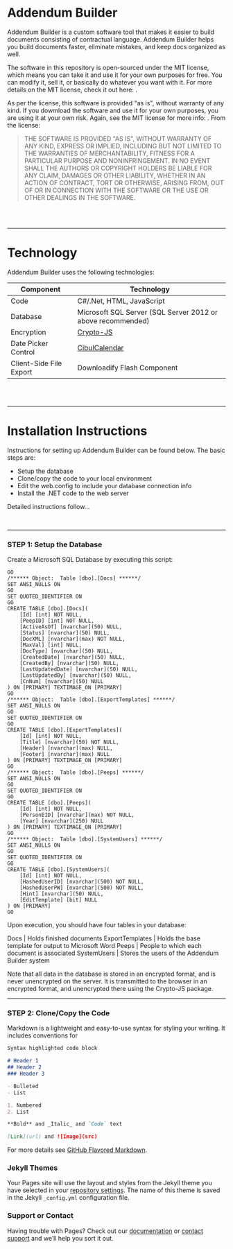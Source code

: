 # Addendum Builder

Addendum Builder is a custom software tool that makes it easier to build documents consisting of contractual language.  Addendum Builder helps you build documents faster, eliminate mistakes, and keep docs organized as well.

The software in this repository is open-sourced under the MIT license, which means you can take it and use it for your own purposes for free.  You can modify it, sell it, or basically do whatever you want with it.  For more details on the MIT license, check it out here:  <link>.

As per the license, this software is provided "as is", without warranty of any kind.  If you dowmload the software and use it for your own purposes, you are using it at your own risk.  Again, see the MIT license for more info:  <link>.  From the license:

> THE SOFTWARE IS PROVIDED "AS IS", WITHOUT WARRANTY OF ANY KIND, EXPRESS OR
IMPLIED, INCLUDING BUT NOT LIMITED TO THE WARRANTIES OF MERCHANTABILITY,
FITNESS FOR A PARTICULAR PURPOSE AND NONINFRINGEMENT. IN NO EVENT SHALL THE
AUTHORS OR COPYRIGHT HOLDERS BE LIABLE FOR ANY CLAIM, DAMAGES OR OTHER
LIABILITY, WHETHER IN AN ACTION OF CONTRACT, TORT OR OTHERWISE, ARISING FROM,
OUT OF OR IN CONNECTION WITH THE SOFTWARE OR THE USE OR OTHER DEALINGS IN THE
SOFTWARE.

<br/><br/>

---
# Technology

Addendum Builder uses the following technologies:

Component | Technology
--- | ---
Code | C#/.Net, HTML, JavaScript
Database | Microsoft SQL Server (SQL Server 2012 or above recommended)
Encryption | [Crypto-JS](https://code.google.com/archive/p/crypto-js/)
Date Picker Control | [CibulCalendar](https://github.com/kaore/CibulCalendar)
Client-Side File Export | Downloadify Flash Component

<br/><br/>

---
# Installation Instructions

Instructions for setting up Addendum Builder can be found below.  The basic steps are:
 - Setup the database
 - Clone/copy the code to your local environment
 - Edit the web.config to include your database connection info
 - Install the .NET code to the web server

Detailed instructions follow...

<br/>

---

### STEP 1: Setup the Database

Create a Microsoft SQL Database by executing this script:

```
GO
/****** Object:  Table [dbo].[Docs] ******/
SET ANSI_NULLS ON
GO
SET QUOTED_IDENTIFIER ON
GO
CREATE TABLE [dbo].[Docs](
	[Id] [int] NOT NULL,
	[PeepID] [int] NOT NULL,
	[ActiveAsOf] [nvarchar](50) NULL,
	[Status] [nvarchar](50) NULL,
	[DocXML] [nvarchar](max) NOT NULL,
	[MaxVal] [int] NULL,
	[DocType] [nvarchar](50) NULL,
	[CreatedDate] [nvarchar](50) NULL,
	[CreatedBy] [nvarchar](50) NULL,
	[LastUpdatedDate] [nvarchar](50) NULL,
	[LastUpdatedBy] [nvarchar](50) NULL,
	[CnNum] [nvarchar](50) NULL
) ON [PRIMARY] TEXTIMAGE_ON [PRIMARY]
GO
/****** Object:  Table [dbo].[ExportTemplates] ******/
SET ANSI_NULLS ON
GO
SET QUOTED_IDENTIFIER ON
GO
CREATE TABLE [dbo].[ExportTemplates](
	[Id] [int] NOT NULL,
	[Title] [nvarchar](50) NOT NULL,
	[Header] [nvarchar](max) NULL,
	[Footer] [nvarchar](max) NULL
) ON [PRIMARY] TEXTIMAGE_ON [PRIMARY]
GO
/****** Object:  Table [dbo].[Peeps] ******/
SET ANSI_NULLS ON
GO
SET QUOTED_IDENTIFIER ON
GO
CREATE TABLE [dbo].[Peeps](
	[Id] [int] NOT NULL,
	[PersonEID] [nvarchar](max) NOT NULL,
	[Year] [nvarchar](250) NULL
) ON [PRIMARY] TEXTIMAGE_ON [PRIMARY]
GO
/****** Object:  Table [dbo].[SystemUsers] ******/
SET ANSI_NULLS ON
GO
SET QUOTED_IDENTIFIER ON
GO
CREATE TABLE [dbo].[SystemUsers](
	[Id] [int] NOT NULL,
	[HashedUserID] [nvarchar](500) NOT NULL,
	[HashedUserPW] [nvarchar](500) NOT NULL,
	[Hint] [nvarchar](50) NULL,
	[EditTemplate] [bit] NULL
) ON [PRIMARY]
GO
```
Upon execution, you should have four tables in your database:

Docs | Holds finished documents
ExportTemplates | Holds the base template for output to Microsoft Word
Peeps | People to which each document is associated
SystemUsers | Stores the users of the Addendum Builder system

Note that all data in the database is stored in an encrypted format, and is never unencrypted on the server.  It is transmitted to the browser in an encrypted format, and unencrypted there using the Crypto-JS package.

---

### STEP 2: Clone/Copy the Code



Markdown is a lightweight and easy-to-use syntax for styling your writing. It includes conventions for

```markdown
Syntax highlighted code block

# Header 1
## Header 2
### Header 3

- Bulleted
- List

1. Numbered
2. List

**Bold** and _Italic_ and `Code` text

[Link](url) and ![Image](src)
```

For more details see [GitHub Flavored Markdown](https://guides.github.com/features/mastering-markdown/).

### Jekyll Themes

Your Pages site will use the layout and styles from the Jekyll theme you have selected in your [repository settings](https://github.com/addendum1/addendum1.github.io/settings). The name of this theme is saved in the Jekyll `_config.yml` configuration file.

### Support or Contact

Having trouble with Pages? Check out our [documentation](https://help.github.com/categories/github-pages-basics/) or [contact support](https://github.com/contact) and we’ll help you sort it out.
